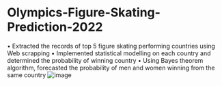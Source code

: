 # Olympics-Figure-Skating-Prediction-2022

•	Extracted the records of top 5 figure skating performing countries using Web scrapping
•	Implemented statistical modelling on each country and determined the probability of winning country 
•	Using Bayes theorem algorithm, forecasted the probability of men and women winning from the same country
![image](https://user-images.githubusercontent.com/76513476/186025944-57305452-e9f8-4a50-84ce-92e4f2cd0563.png)
